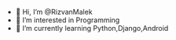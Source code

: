 - 👋 Hi, I’m @RizvanMalek
- 👀 I’m interested in Programming
- 🌱 I’m currently learning Python,Django,Android

<!---
RizvanMalek/RizvanMalek is a ✨ special ✨ repository because its `README.md` (this file) appears on your GitHub profile.
You can click the Preview link to take a look at your changes.
--->
